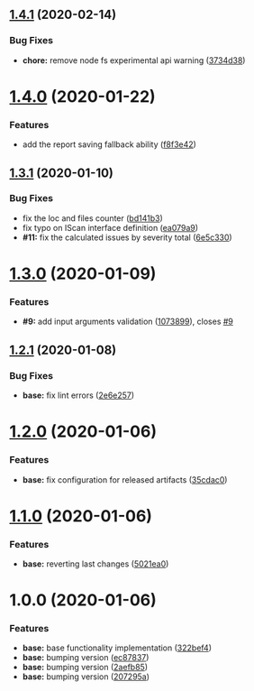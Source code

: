 ## [1.4.1](https://github.com/cxpsemea/cxsast_consolidated_report/compare/v1.4.0...v1.4.1) (2020-02-14)


### Bug Fixes

* **chore:** remove node fs experimental api warning ([3734d38](https://github.com/cxpsemea/cxsast_consolidated_report/commit/3734d384639ec5d1eee05a5b5b056d6abfaacb0a))

# [1.4.0](https://github.com/cxpsemea/cxsast_consolidated_report/compare/v1.3.1...v1.4.0) (2020-01-22)


### Features

* add the report saving fallback ability ([f8f3e42](https://github.com/cxpsemea/cxsast_consolidated_report/commit/f8f3e42103e7f4ac5992a08dc2f2260c5088963e))

## [1.3.1](https://github.com/cxpsemea/cxsast_consolidated_report/compare/v1.3.0...v1.3.1) (2020-01-10)


### Bug Fixes

* fix the loc and files counter ([bd141b3](https://github.com/cxpsemea/cxsast_consolidated_report/commit/bd141b3d72e6d814f434b3dd1575b679a2a6e36b))
* fix typo on IScan interface definition ([ea079a9](https://github.com/cxpsemea/cxsast_consolidated_report/commit/ea079a93df642bdb890b9d9ea9c1fa09cab6a6aa))
* **#11:** fix the calculated issues by severity total ([6e5c330](https://github.com/cxpsemea/cxsast_consolidated_report/commit/6e5c330cc3f9d18825c3274e133128af921072a7))

# [1.3.0](https://github.com/cxpsemea/cxsast_consolidated_report/compare/v1.2.1...v1.3.0) (2020-01-09)


### Features

* **#9:** add input arguments validation ([1073899](https://github.com/cxpsemea/cxsast_consolidated_report/commit/10738995b726105960819c3d1b3178eabdd21e02)), closes [#9](https://github.com/cxpsemea/cxsast_consolidated_report/issues/9)

## [1.2.1](https://github.com/cxpsemea/cxsast_consolidated_report/compare/v1.2.0...v1.2.1) (2020-01-08)


### Bug Fixes

* **base:** fix lint errors ([2e6e257](https://github.com/cxpsemea/cxsast_consolidated_report/commit/2e6e257fb7058cfbc2d48b17ebabff80815c5f5c))

# [1.2.0](https://github.com/cxpsemea/cxsast_consolidated_report/compare/v1.1.0...v1.2.0) (2020-01-06)


### Features

* **base:** fix configuration for released artifacts ([35cdac0](https://github.com/cxpsemea/cxsast_consolidated_report/commit/35cdac0a79435f03714fa3c3c6d1c93f749d71b6))

# [1.1.0](https://github.com/cxpsemea/cxsast_consolidated_report/compare/v1.0.0...v1.1.0) (2020-01-06)


### Features

* **base:** reverting last changes ([5021ea0](https://github.com/cxpsemea/cxsast_consolidated_report/commit/5021ea0092fdf15c115b147d09385339f7e60cea))

# 1.0.0 (2020-01-06)


### Features

* **base:** base functionality implementation ([322bef4](https://github.com/cxpsemea/cxsast_consolidated_report/commit/322bef46b8807cb85c0a72d65e105d8708fbe944))
* **base:** bumping version ([ec87837](https://github.com/cxpsemea/cxsast_consolidated_report/commit/ec878375d91cb4c6f229f01d69d09f32e7a5b0b3))
* **base:** bumping version ([2aefb85](https://github.com/cxpsemea/cxsast_consolidated_report/commit/2aefb85da6d7f626bcb7e44d329c5a616b263548))
* **base:** bumping version ([207295a](https://github.com/cxpsemea/cxsast_consolidated_report/commit/207295a1b7877db63c54152e024405d86f2f2195))
